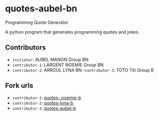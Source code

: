 # quotes-aubel-bn
 Programming Quote Generator

A python program that generates programming quotes and jokes.

## Contributors
- `initiator`: AUBEL MANON Group BN
- `contributor-1`: LARGENT NOEMIE Group BN
- `contributor-2`: ARROUL LYNA BN 
-`contributor-3`: TOTO Titi Group B 


## Fork urls
- `contributor-1`: [quotes- noemie-b]()
- `contributor-2`: [quotes-lyna-b]()
- `contributor-3`: [quotes-aubel-b]()
